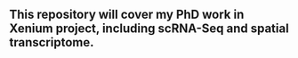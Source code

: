## This repository will cover my PhD work in Xenium project, including scRNA-Seq and spatial transcriptome.
